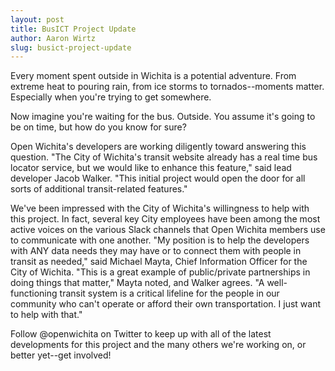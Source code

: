 ```yaml
---
layout: post
title: BusICT Project Update
author: Aaron Wirtz
slug: busict-project-update
---
```


Every moment spent outside in Wichita is a potential adventure. From extreme heat to pouring rain, from ice storms to tornados--moments matter. Especially when you're trying to get somewhere.

Now imagine you're waiting for the bus. Outside. You assume it's going to be on time, but how do you know for sure?

Open Wichita's developers are working diligently toward answering this question. "The City of Wichita's transit website already has a real time bus locator service, but we would like to enhance this feature," said lead developer Jacob Walker. "This initial project would open the door for all sorts of additional transit-related features."

We've been impressed with the City of Wichita's willingness to help with this project. In fact, several key City employees have been among the most active voices on the various Slack channels that Open Wichita members use to communicate with one another. "My position is to help the developers with ANY data needs they may have or to connect them with people in transit as needed," said Michael Mayta, Chief Information Officer for the City of Wichita. "This is a great example of public/private partnerships in doing things that matter," Mayta noted, and Walker agrees. "A well-functioning transit system is a critical lifeline for the people in our community who can't operate or afford their own transportation. I just want to help with that."

Follow @openwichita on Twitter to keep up with all of the latest developments for this project and the many others we're working on, or better yet--get involved! 






